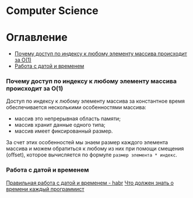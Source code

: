 Computer Science
================

# Оглавление

- [Почему доступ по индексу к любому элементу массива происходит за O(1)](#Почему-доступ-по-индексу-к-любому-элементу-массива-происходит-за-O(1))
- [Работа с датой и временем](#Работа-с-датой-и-временем)


<a name='Почему-доступ-по-индексу-к-любому-элементу-массива-происходит-за-O(1)'></a>
### Почему доступ по индексу к любому элементу массива происходит за O(1)

Доступ по индексу к любому элементу массива за константное время обеспечивается
несколькими особенностями массива:

- массив это непрерывная область памяти;
- массив хранит данные одного типа;
- массив имеет фиксированный размер.

За счет этих особенностей мы знаем размер каждого элемента массива и можем
обратиться к любому из них при помощи смещения (offset), которое вычисляется 
по формуле `размер элемента * индекс`.


<a name='Работа-с-датой-и-временем'></a>
### Работа с датой и временем

[Правильная работа с датой и временем - habr](https://habr.com/ru/post/278527/)
[Что должен знать о времени каждый программист](https://habr.com/ru/post/123461/)
